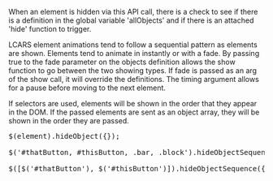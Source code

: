 <div class="description">
<p>When an element is hidden via this API call, there is a check to see if there is a definition in the global variable 'allObjects' and if there is an attached 'hide' function to trigger.</p>

<p>LCARS element animations tend to follow a sequential pattern as elements are shown. Elements tend to animate in instantly or with a fade.  By passing true to the fade parameter on the objects definition allows the show function to go between the two showing types.  If fade is passed as an arg of the show call, it will override the definitions.  The timing argument allows for a pause before moving to the next element.</p>

<p>If selectors are used, elements will be shown in the order that they appear in the DOM.  If the passed elements are sent as an object array, they will be shown in the order they are passed.</p>
</div>

<pre class="code hidden">
$(element).hideObject({}); 

$('#thatButton, #thisButton, .bar, .block').hideObjectSequence({fade:true, timing:250}); => Selector based.  Removes elements in order of appearance within the DOM.

$([$('#thatButton'), $('#thisButton')]).hideObjectSequence({fade:true, timing:250});  => Object based, removes in order of array.
</pre>